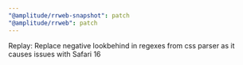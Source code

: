 ```yaml
---
"@amplitude/rrweb-snapshot": patch
"@amplitude/rrweb": patch
---
```


Replay: Replace negative lookbehind in regexes from css parser as it causes issues with Safari 16
